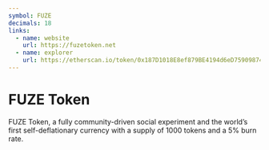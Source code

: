 ```yaml
---
symbol: FUZE
decimals: 18
links:
  - name: website
    url: https://fuzetoken.net
  - name: explorer
    url: https://etherscan.io/token/0x187D1018E8ef879BE4194d6eD7590987463eAD85
---
```


# FUZE Token

FUZE Token, a fully community-driven social experiment and the world’s first self-deflationary currency with a supply of 1000 tokens and a 5% burn rate.
